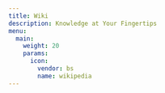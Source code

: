 ```yaml
---
title: Wiki
description: Knowledge at Your Fingertips
menu:
  main:
    weight: 20
    params:
      icon:
        vendor: bs
        name: wikipedia
---
```

